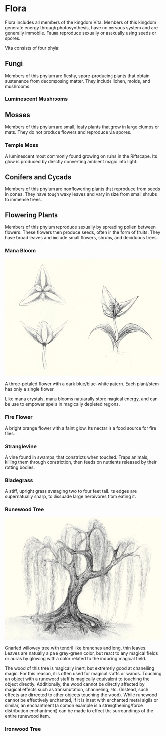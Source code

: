# Flora

Flora includes all members of the kingdom Vita. Members of this kingdom generate energy through photosynthesis, have no nervous system and are generally immobile. Fauna reproduce sexually or asexually using seeds or spores.

Vita consists of  four phyla:

## Fungi

Members of this phylum are fleshy, spore-producing plants that obtain sustenance from decomposing matter. They include lichen, molds, and mushrooms.

### Luminescent Mushrooms



## Mosses

Members of this phylum are small, leafy plants that grow in large clumps or mats. They do not produce flowers and reproduce via spores.

### Temple Moss

A luminescent most commonly found growing on ruins in the Riftscape. Its glow is produced by directly converting ambient magic into light.


## Conifers and Cycads

Members of this phylum are nonflowering plants that reproduce from seeds in cones. They have tough waxy leaves and vary in size from small shrubs to immense trees.

## Flowering Plants

Members of this phylum reproduce sexually by spreading pollen between flowers. These flowers then produce seeds, often in the form of fruits. They have broad leaves and include small flowers, shrubs, and deciduous trees.

### Mana Bloom

<img src="../../../images/mana_bloom_sketch.png" alt="A three-petaled flower" class="img-full">

A three-petaled flower with a dark blue/blue-white patern. Each plant/stem has only a single flower.

Like mana crystals, mana blooms natuarally store magical energy, and can be use to empower spells in magically depleted regions.

### Fire Flower

A bright orange flower with a faint glow. Its nectar is a food source for fire flies.

### Stranglevine

A vine found in swamps, that constricts when touched. Traps animals, killing them through constriction, then feeds on nutrients released by their rotting bodies. 

### Bladegrass

A stiff, upright grass averaging two to four feet tall.
Its edges are supernatually sharp, to dissuade large herbivores from eating it.

### Runewood Tree

<img src="../../../images/runewood_tree_sketch.png" alt="A gnarled tree with trailling, willow-like branches and knots that appear to form the shapes of magical runes" class="img-full">

Gnarled willowey tree with tendril like branches and long, thin leaves. Leaves are natually a pale grey-green color, but react to any magical fields or auras by glowing with a color related to the inducing magical field.

The wood of this tree is magically inert, but extremely good at chanelling magic. For this reason, it is often used for magical staffs or wands. 
Touching an object with a runewood staff is magically equivalent to touching the object directly. Additionally, the wood cannot be directly affected by magical effects such as transmutation, channeling, etc. 
(Instead, such effects are dirrected to other objects touching the wood). While runewood cannot be effectively enchanted, if it is inset with enchanted metal sigils or similar, an enchantment 
(a comon example is a strengthening/force distribution enchantment) can be made to effect the surroundings of the entire runewood item.

### Ironwood Tree



